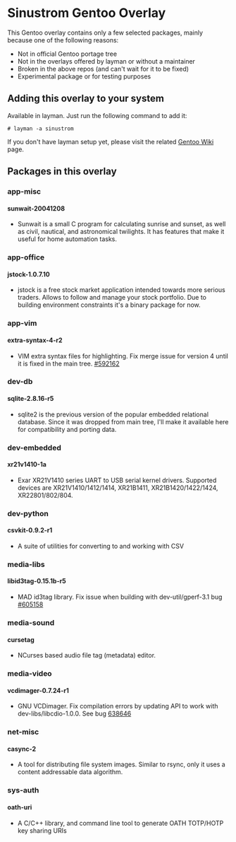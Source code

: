 Sinustrom Gentoo Overlay
========================

This Gentoo overlay contains only a few selected packages,
mainly because one of the following reasons:

* Not in official Gentoo portage tree
* Not in the overlays offered by layman or without a maintainer
* Broken in the above repos (and can't wait for it to be fixed)
* Experimental package or for testing purposes

## Adding this overlay to your system

Available in layman. Just run the following command to add it:

    # layman -a sinustrom

If you don't have layman setup yet, please visit the related
[Gentoo Wiki](https://wiki.gentoo.org/wiki/Layman) page.

## <a name="packages"></a>Packages in this overlay

### app-misc

#### sunwait-20041208

* Sunwait is a small C program for calculating sunrise and sunset, as well as
civil, nautical, and astronomical twilights. It has features that make it
useful for home automation tasks.

### app-office

#### jstock-1.0.7.10

* jstock is a free stock market application intended towards more serious traders.
Allows to follow and manage your stock portfolio. Due to building environment
constraints it's a binary package for now.

### app-vim

#### extra-syntax-4-r2

* VIM extra syntax files for highlighting. Fix merge issue for version 4 until it
is fixed in the main tree. [#592162](https://bugs.gentoo.org/show_bug.cgi?id=592162)

### dev-db

#### sqlite-2.8.16-r5

* sqlite2 is the previous version of the popular embedded relational database.
Since it was dropped from main tree, I'll make it available here for compatibility
and porting data.

### dev-embedded

#### xr21v1410-1a

* Exar XR21V1410 series UART to USB serial kernel drivers. Supported devices are
XR21V1410/1412/1414, XR21B1411, XR21B1420/1422/1424, XR22801/802/804.

### dev-python

#### csvkit-0.9.2-r1

* A suite of utilities for converting to and working with CSV

### media-libs

#### libid3tag-0.15.1b-r5

* MAD id3tag library. Fix issue when building with dev-util/gperf-3.1 bug
[#605158](https://bugs.gentoo.org/show_bug.cgi?id=605158)

### media-sound

#### cursetag

* NCurses based audio file tag (metadata) editor. 

### media-video

#### vcdimager-0.7.24-r1

* GNU VCDimager. Fix compilation errors by updating API to work with
dev-libs/libcdio-1.0.0. See bug
[638646](https://bugs.gentoo.org/show_bug.cgi?id=638646)

### net-misc

#### casync-2

* A tool for distributing file system images. Similar to rsync, only it uses a content
addressable data algorithm.

### sys-auth

#### oath-uri

* A C/C++ library, and command line tool to generate OATH TOTP/HOTP key sharing URIs

